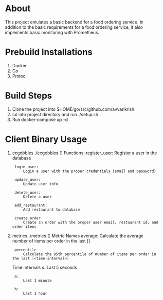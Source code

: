 # About
This project emulates a basic backend for a food ordering service. In addition to the basic requirements for a food ordering service, it also implements basic monitoring with Prometheus.

# Prebuild Installations
1. Docker
2. Go
3. Protoc

# Build Steps
1. Clone the project into $HOME/go/src/github.com/avvarikrish
2. cd into project directory and run ./setup.sh
3. Run docker-compose up -d

# Client Binary Usage
1. ccgobbles
    ./ccgobbles [<function-name>]
    Functions:
        register_user:
            Register a user in the database

        login_user:
            Login a user with the proper credentials (email and password)

        update_user:
            Update user info

        delete_user:
            Delete a user

        add_restaurant:
            Add restaurant to database

        create_order
            Create an order with the proper user email, restaurant id, and order items

2. metrics
    ./metrics [<metric-name>]
    Metric Names
        average:
            Calculate the average number of items per order in the last [<time-interval>]

        percentile
            Calculate the 95th percentile of number of items per order in the last [<time-interval>]

    Time Intervals
        s:
            Last 5 seconds

        m:
            Last 1 minute

        h:
            Last 1 hour

        